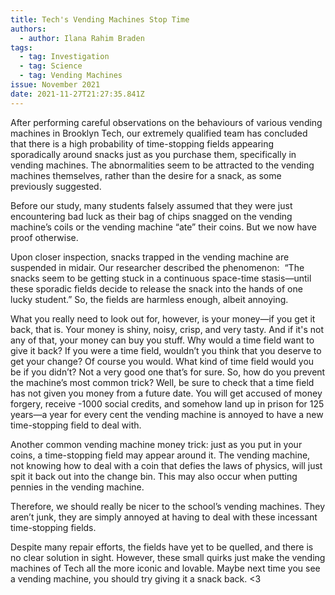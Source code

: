```yaml
---
title: Tech's Vending Machines Stop Time
authors:
  - author: Ilana Rahim Braden
tags:
  - tag: Investigation
  - tag: Science
  - tag: Vending Machines
issue: November 2021
date: 2021-11-27T21:27:35.841Z
---
```

After performing careful observations on the behaviours of various vending machines in Brooklyn Tech, our extremely qualified team has concluded that there is a high probability of time-stopping fields appearing sporadically around snacks just as you purchase them, specifically in vending machines. The abnormalities seem to be attracted to the vending machines themselves, rather than the desire for a snack, as some previously suggested. 

Before our study, many students falsely assumed that they were just encountering bad luck as their bag of chips snagged on the vending machine’s coils or the vending machine “ate” their coins. But we now have proof otherwise. 

Upon closer inspection, snacks trapped in the vending machine are suspended in midair. Our researcher described the phenomenon:  “The snacks seem to be getting stuck in a continuous space-time stasis—until these sporadic fields decide to release the snack into the hands of one lucky student.” So, the fields are harmless enough, albeit annoying. 

What you really need to look out for, however, is your money—if you get it back, that is. Your money is shiny, noisy, crisp, and very tasty. And if it's not any of that, your money can buy you stuff. Why would a time field want to give it back? If you were a time field, wouldn’t you think that you deserve to get your change? Of course you would. What kind of time field would you be if you didn’t? Not a very good one that’s for sure. So, how do you prevent the machine’s most common trick? Well, be sure to check that a time field has not given you money from a future date. You will get accused of money forgery, receive -1000 social credits, and somehow land up in prison for 125 years—a year for every cent the vending machine is annoyed to have a new time-stopping field to deal with. 

Another common vending machine money trick: just as you put in your coins, a time-stopping field may appear around it. The vending machine, not knowing how to deal with a coin that defies the laws of physics, will just spit it back out into the change bin. This may also occur when putting pennies in the vending machine.

Therefore, we should really be nicer to the school’s vending machines. They aren’t junk, they are simply annoyed at having to deal with these incessant time-stopping fields. 

Despite many repair efforts, the fields have yet to be quelled, and there is no clear solution in sight. However, these small quirks just make the vending machines of Tech all the more iconic and lovable. Maybe next time you see a vending machine, you should try giving it a snack back. <3